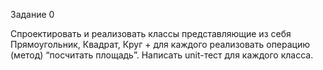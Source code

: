 Задание 0

Спроектировать и реализовать классы представляющие из себя Прямоугольник, Квадрат, Круг + для каждого реализовать операцию (метод) “посчитать площадь”.
Написать unit-тест для каждого класса.
